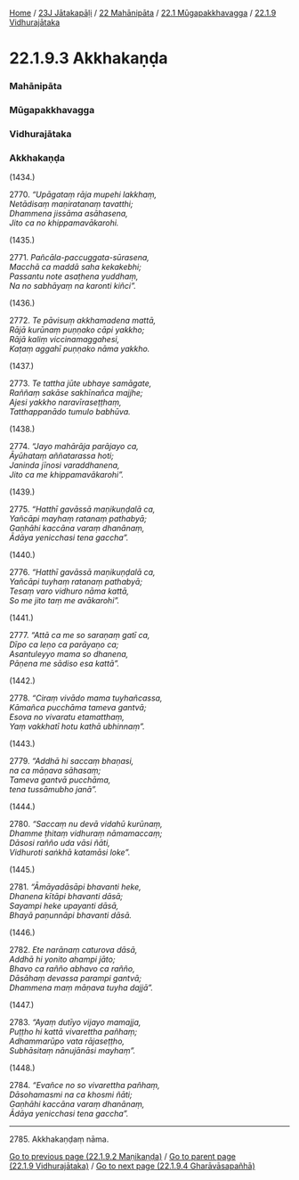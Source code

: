 
[Home](/) / [23J Jātakapāḷi](../../../../23J.md) / [22 Mahānipāta](../../../22.md) / [22.1 Mūgapakkhavagga](../../22.1.md) / [22.1.9 Vidhurajātaka](../22.1.9.md)

# 22.1.9.3 Akkhakaṇḍa

### Mahānipāta

### Mūgapakkhavagga

### Vidhurajātaka

### Akkhakaṇḍa

(1434.)

2770\. _“Upāgataṃ rāja mupehi lakkhaṃ,_  
_Netādisaṃ maṇiratanaṃ tavatthi;_  
_Dhammena jissāma asāhasena,_  
_Jito ca no khippamavākarohi._  


(1435.)

2771\. _Pañcāla-paccuggata-sūrasena,_  
_Macchā ca maddā saha kekakebhi;_  
_Passantu note asaṭhena yuddhaṃ,_  
_Na no sabhāyaṃ na karonti kiñci”._  


(1436.)

2772\. _Te pāvisuṃ akkhamadena mattā,_  
_Rājā kurūnaṃ puṇṇako cāpi yakkho;_  
_Rājā kaliṃ viccinamaggahesi,_  
_Kaṭaṃ aggahī puṇṇako nāma yakkho._  


(1437.)

2773\. _Te tattha jūte ubhaye samāgate,_  
_Raññaṃ sakāse sakhīnañca majjhe;_  
_Ajesi yakkho naravīraseṭṭhaṃ,_  
_Tatthappanādo tumulo babhūva._  


(1438.)

2774\. _“Jayo mahārāja parājayo ca,_  
_Āyūhataṃ aññatarassa hoti;_  
_Janinda jīnosi varaddhanena,_  
_Jito ca me khippamavākarohi”._  


(1439.)

2775\. _“Hatthī gavāssā maṇikuṇḍalā ca,_  
_Yañcāpi mayhaṃ ratanaṃ pathabyā;_  
_Gaṇhāhi kaccāna varaṃ dhanānaṃ,_  
_Ādāya yenicchasi tena gaccha”._  


(1440.)

2776\. _“Hatthī gavāssā maṇikuṇḍalā ca,_  
_Yañcāpi tuyhaṃ ratanaṃ pathabyā;_  
_Tesaṃ varo vidhuro nāma kattā,_  
_So me jito taṃ me avākarohi”._  


(1441.)

2777\. _“Attā ca me so saraṇaṃ gatī ca,_  
_Dīpo ca leṇo ca parāyaṇo ca;_  
_Asantuleyyo mama so dhanena,_  
_Pāṇena me sādiso esa kattā”._  


(1442.)

2778\. _“Ciraṃ vivādo mama tuyhañcassa,_  
_Kāmañca pucchāma tameva gantvā;_  
_Esova no vivaratu etamatthaṃ,_  
_Yaṃ vakkhatī hotu kathā ubhinnaṃ”._  


(1443.)

2779\. _“Addhā hi saccaṃ bhaṇasi,_  
_na ca māṇava sāhasaṃ;_  
_Tameva gantvā pucchāma,_  
_tena tussāmubho janā”._  


(1444.)

2780\. _“Saccaṃ nu devā vidahū kurūnaṃ,_  
_Dhamme ṭhitaṃ vidhuraṃ nāmamaccaṃ;_  
_Dāsosi rañño uda vāsi ñāti,_  
_Vidhuroti saṅkhā katamāsi loke”._  


(1445.)

2781\. _“Āmāyadāsāpi bhavanti heke,_  
_Dhanena kītāpi bhavanti dāsā;_  
_Sayampi heke upayanti dāsā,_  
_Bhayā paṇunnāpi bhavanti dāsā._  


(1446.)

2782\. _Ete narānaṃ caturova dāsā,_  
_Addhā hi yonito ahampi jāto;_  
_Bhavo ca rañño abhavo ca rañño,_  
_Dāsāhaṃ devassa parampi gantvā;_  
_Dhammena maṃ māṇava tuyha dajjā”._  


(1447.)

2783\. _“Ayaṃ dutīyo vijayo mamajja,_  
_Puṭṭho hi kattā vivarettha pañhaṃ;_  
_Adhammarūpo vata rājaseṭṭho,_  
_Subhāsitaṃ nānujānāsi mayhaṃ”._  


(1448.)

2784\. _“Evañce no so vivarettha pañhaṃ,_  
_Dāsohamasmi na ca khosmi ñāti;_  
_Gaṇhāhi kaccāna varaṃ dhanānaṃ,_  
_Ādāya yenicchasi tena gaccha”._  


---

2785\. Akkhakaṇḍaṃ nāma.



[Go to previous page (22.1.9.2 Maṇikaṇḍa)](22.1.9.2.md) / [Go to parent page (22.1.9 Vidhurajātaka)](../22.1.9.md) / [Go to next page (22.1.9.4 Gharāvāsapañhā)](22.1.9.4.md)


